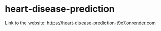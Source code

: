 ﻿# heart-disease-prediction
Link to the website: https://heart-disease-prediction-t9x7.onrender.com
